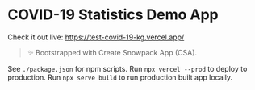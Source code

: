 # COVID-19 Statistics Demo App

Check it out live: https://test-covid-19-kg.vercel.app/

> ✨ Bootstrapped with Create Snowpack App (CSA).

See `./package.json` for npm scripts.
Run `npx vercel --prod` to deploy to production.
Run `npx serve build` to run production built app locally.
